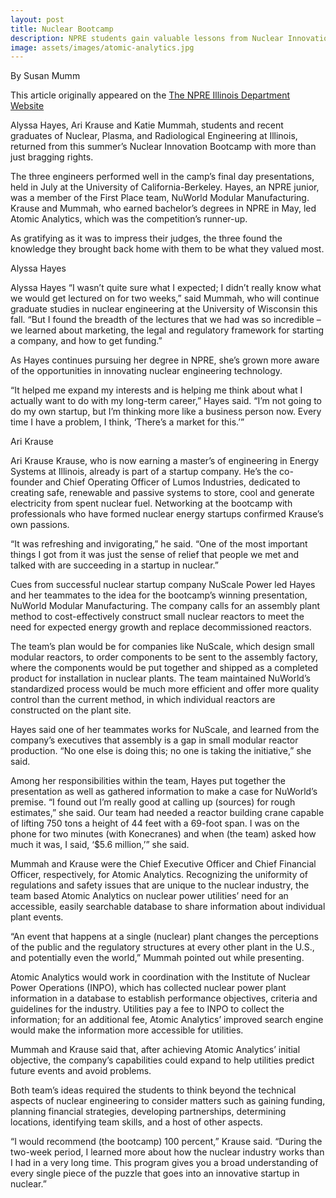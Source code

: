 ```yaml
---
layout: post
title: Nuclear Bootcamp
description: NPRE students gain valuable lessons from Nuclear Innovation Bootcamp experience
image: assets/images/atomic-analytics.jpg
---
```

By Susan Mumm

This article originally appeared on the <a href="http://npre.illinois.edu/news/npre-students-gain-valuable-lessons-nuclear-innovation-bootcamp-experience">The NPRE Illinois Department Website</a>

Alyssa Hayes, Ari Krause and Katie Mummah, students and recent graduates of Nuclear, Plasma, and Radiological Engineering at Illinois, returned from this summer’s Nuclear Innovation Bootcamp with more than just bragging rights.

The three engineers performed well in the camp’s final day presentations, held in July at the University of California-Berkeley. Hayes, an NPRE junior, was a member of the First Place team, NuWorld Modular Manufacturing. Krause and Mummah, who earned bachelor’s degrees in NPRE in May, led Atomic Analytics, which was the competition’s runner-up.

As gratifying as it was to impress their judges, the three found the knowledge they brought back home with them to be what they valued most.

Alyssa Hayes

Alyssa Hayes
“I wasn’t quite sure what I expected; I didn’t really know what we would get lectured on for two weeks,” said Mummah, who will continue graduate studies in nuclear engineering at the University of Wisconsin this fall. “But I found the breadth of the lectures that we had was so incredible – we learned about marketing, the legal and regulatory framework for starting a company, and how to get funding.”

As Hayes continues pursuing her degree in NPRE, she’s grown more aware of the opportunities in innovating nuclear engineering technology.

“It helped me expand my interests and is helping me think about what I actually want to do with my long-term career,” Hayes said. “I’m not going to do my own startup, but I’m thinking more like a business person now. Every time I have a problem, I think, ‘There’s a market for this.’”

Ari Krause

Ari Krause
Krause, who is now earning a master’s of engineering in Energy Systems at Illinois, already is part of a startup company. He’s the co-founder and Chief Operating Officer of Lumos Industries, dedicated to creating safe, renewable and passive systems to store, cool and generate electricity from spent nuclear fuel. Networking at the bootcamp with professionals who have formed nuclear energy startups confirmed Krause’s own passions.

“It was refreshing and invigorating,” he said. “One of the most important things I got from it was just the sense of relief that people we met and talked with are succeeding in a startup in nuclear.”

Cues from successful nuclear startup company NuScale Power led Hayes and her teammates to the idea for the bootcamp’s winning presentation, NuWorld Modular Manufacturing. The company calls for an assembly plant method to cost-effectively construct small nuclear reactors to meet the need for expected energy growth and replace decommissioned reactors.

The team’s plan would be for companies like NuScale, which design small modular reactors, to order components to be sent to the assembly factory, where the components would be put together and shipped as a completed product for installation in nuclear plants. The team maintained NuWorld’s standardized process would be much more efficient and offer more quality control than the current method, in which individual reactors are constructed on the plant site.

Hayes said one of her teammates works for NuScale, and learned from the company’s executives that assembly is a gap in small modular reactor production. “No one else is doing this; no one is taking the initiative,” she said.

Among her responsibilities within the team, Hayes put together the presentation as well as gathered information to make a case for NuWorld’s premise. “I found out I’m really good at calling up (sources) for rough estimates,” she said. Our team had needed a reactor building crane capable of lifting 750 tons a height of 44 feet with a 69-foot span. I was on the phone for two minutes (with Konecranes) and when (the team) asked how much it was, I said, ‘$5.6 million,’” she said.

Mummah and Krause were the Chief Executive Officer and Chief Financial Officer, respectively, for Atomic Analytics. Recognizing the uniformity of regulations and safety issues that are unique to the nuclear industry, the team based Atomic Analytics on nuclear power utilities’ need for an accessible, easily searchable database to share information about individual plant events.

“An event that happens at a single (nuclear) plant changes the perceptions of the public and the regulatory structures at every other plant in the U.S., and potentially even the world,” Mummah pointed out while presenting.

Atomic Analytics would work in coordination with the Institute of Nuclear Power Operations (INPO), which has collected nuclear power plant information in a database to establish performance objectives, criteria and guidelines for the industry. Utilities pay a fee to INPO to collect the information; for an additional fee, Atomic Analytics’ improved search engine would make the information more accessible for utilities.

Mummah and Krause said that, after achieving Atomic Analytics’ initial objective, the company’s capabilities could expand to help utilities predict future events and avoid problems.

Both team’s ideas required the students to think beyond the technical aspects of nuclear engineering to consider matters such as gaining funding, planning financial strategies, developing partnerships, determining locations, identifying team skills, and a host of other aspects.

“I would recommend (the bootcamp) 100 percent,” Krause said. “During the two-week period, I learned more about how the nuclear industry works than I had in a very long time. This program gives you a broad understanding of every single piece of the puzzle that goes into an innovative startup in nuclear.”
